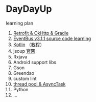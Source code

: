 # DayDayUp
learning plan

1. [Retrofit & OkHttp & Gradle](https://github.com/huangxin813/RetrofitDemo)
2. [EventBus v3.1.1 source code learning](EventBus_v3.1.1_source_code_learning.md
  )
3. [Kotlin](https://github.com/huangxin813/KotlinDemo) （[教程](http://www.runoob.com/kotlin/kotlin-tutorial.html)）
4. jsoup [官网](https://jsoup.org/)
5. Rxjava
6. Android support libs
7. Gson
8. Greendao
9. custom lint
10. [thread pool & AsyncTask](thread_pool_learning.md)
11. Python
12. ...

